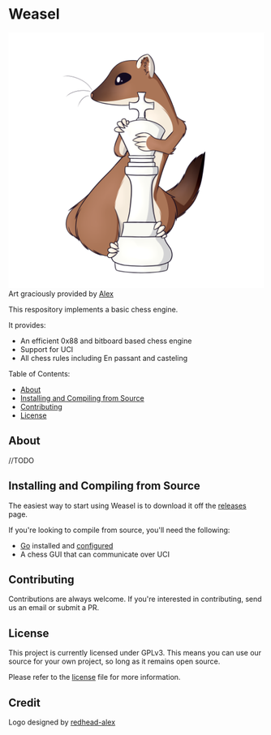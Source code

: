 Weasel
===========

![Logo](misc/weasel.png)
Art graciously provided by [Alex](https://www.deviantart.com/redhead-alex)

This respository implements a basic chess engine.

It provides:

  * An efficient 0x88 and bitboard based chess engine
  * Support for UCI
  * All chess rules including En passant and casteling

Table of Contents:

  * [About](#about)
  * [Installing and Compiling from Source](#installing-and-compiling-from-source)
  * [Contributing](#contributing)
  * [License](#license)

About
-----

//TODO

Installing and Compiling from Source
------------

The easiest way to start using Weasel is to download it off the [releases](https://github.com/WeaselChess/Weasel/releases) page.


If you're looking to compile from source, you'll need the following:

  * [Go](https://golang.org) installed and [configured](https://golang.org/doc/install)
  * A chess GUI that can communicate over UCI

Contributing
------------

Contributions are always welcome. If you're interested in contributing, send us an email or submit a PR.

License
-------

This project is currently licensed under GPLv3. This means you can use our source for your own project, so long as it remains open source.

Please refer to the [license](/LICENSE) file for more information.

Credit
------

Logo designed by [redhead-alex](https://www.deviantart.com/redhead-alex)
